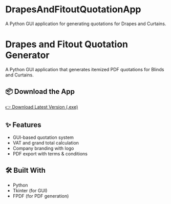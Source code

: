 # DrapesAndFitoutQuotationApp
A Python GUI application for generating quotations for Drapes and Curtains.
# Drapes and Fitout Quotation Generator

A Python GUI application that generates itemized PDF quotations for Blinds and Curtains.

## 📦 Download the App

[👉 Download Latest Version (.exe)](https://github.com/Correaroshan/DrapesAndFitoutQuotationApp/releases/latest)

## ✨ Features

- GUI-based quotation system
- VAT and grand total calculation
- Company branding with logo
- PDF export with terms & conditions

## 🛠 Built With

- Python
- Tkinter (for GUI)
- FPDF (for PDF generation)
